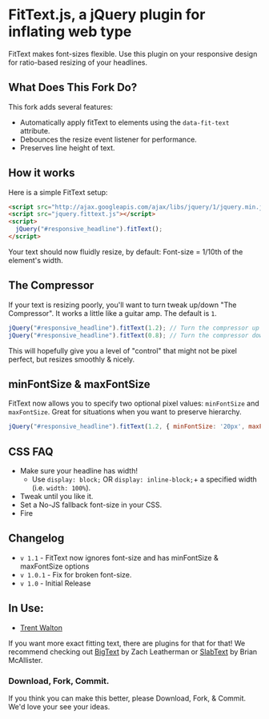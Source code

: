 # FitText.js, a jQuery plugin for inflating web type
FitText makes font-sizes flexible. Use this plugin on your responsive design for ratio-based resizing of your headlines.

## What Does This Fork Do?
This fork adds several features:

* Automatically apply fitText to elements using the `data-fit-text` attribute.
* Debounces the resize event listener for performance.
* Preserves line height of text.

## How it works
Here is a simple FitText setup:

```html
<script src="http://ajax.googleapis.com/ajax/libs/jquery/1/jquery.min.js"></script>
<script src="jquery.fittext.js"></script>
<script>
  jQuery("#responsive_headline").fitText();
</script>
```

Your text should now fluidly resize, by default: Font-size = 1/10th of the element's width.

## The Compressor
If your text is resizing poorly, you'll want to turn tweak up/down "The Compressor". It works a little like a guitar amp. The default is `1`.

```javascript
jQuery("#responsive_headline").fitText(1.2); // Turn the compressor up   (resizes more aggressively)
jQuery("#responsive_headline").fitText(0.8); // Turn the compressor down (resizes less aggressively)
```

This will hopefully give you a level of "control" that might not be pixel perfect, but resizes smoothly & nicely.

## minFontSize & maxFontSize
FitText now allows you to specify two optional pixel values: `minFontSize` and `maxFontSize`. Great for situations when you want to preserve hierarchy.

```javascript
jQuery("#responsive_headline").fitText(1.2, { minFontSize: '20px', maxFontSize: '40px' })
```

## CSS FAQ

- Make sure your headline has width!
  - Use `display: block;` OR `display: inline-block;`+ a specified width (i.e. `width: 100%`).
- Tweak until you like it.
- Set a No-JS fallback font-size in your CSS.
- Fire

## Changelog
* `v 1.1` - FitText now ignores font-size and has minFontSize & maxFontSize options
* `v 1.0.1` - Fix for broken font-size.
* `v 1.0` - Initial Release

## In Use:
- [Trent Walton](http://trentwalton.com)

If you want more exact fitting text, there are plugins for that for that! We recommend checking out [BigText](https://github.com/zachleat/BigText) by Zach Leatherman or [SlabText](http://www.frequency-decoder.com/demo/slabText/) by Brian McAllister.

### Download, Fork, Commit.
If you think you can make this better, please Download, Fork, & Commit. We'd love your see your ideas.

